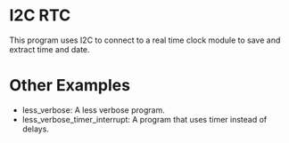 # I2C RTC

This program uses I2C to connect to a real time clock module to save and extract time and date.

# Other Examples
- less_verbose: A less verbose program.
- less_verbose_timer_interrupt: A program that uses timer instead of delays.
